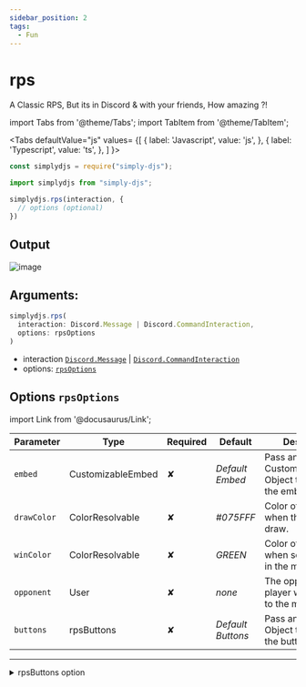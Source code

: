 ```yaml
---
sidebar_position: 2
tags:
  - Fun
---
```


# rps

A Classic RPS, But its in Discord & with your friends, How amazing ?!

import Tabs from '@theme/Tabs';
import TabItem from '@theme/TabItem';

<Tabs
  defaultValue="js"
  values= {[
    { label: 'Javascript', value: 'js', },
    { label: 'Typescript', value: 'ts', },
  ]
}>
<TabItem value="js">

```js
const simplydjs = require("simply-djs");
```

</TabItem>

<TabItem value="ts">

```ts
import simplydjs from "simply-djs";
```

</TabItem>

</Tabs>

```js
simplydjs.rps(interaction, { 
  // options (optional)
})
```

## Output

![image](https://user-images.githubusercontent.com/71836991/137742616-05fc1330-aeef-4f40-9031-1d81e93ff705.png)

## Arguments:
```ts
simplydjs.rps(
  interaction: Discord.Message | Discord.CommandInteraction,
  options: rpsOptions
)
```

- interaction [`Discord.Message`](https://discord.js.org/#/docs/discord.js/stable/class/Message) | [`Discord.CommandInteraction`](https://discord.js.org/#/docs/discord.js/stable/class/CommandInteraction)
- options: [`rpsOptions`](#options-rpsoptions)

## Options `rpsOptions`

import Link from '@docusaurus/Link';

| Parameter | Type | Required | Default    | Description |
| --------- | ----- | -------- | -------- | ---------- |
| `embed` | <Link to="/types/CustomizableEmbed">CustomizableEmbed</Link> | ✘   | _Default Embed_     | Pass an CustomizableEmbed Object to customize the embed  |
| `drawColor` | <Link to="https://discord.js.org/#/docs/discord.js/stable/typedef/ColorResolvable">ColorResolvable</Link> | ✘        | _#075FFF_  | Color of the embed when the match is a draw. |
| `winColor` | <Link to="https://discord.js.org/#/docs/discord.js/stable/typedef/ColorResolvable">ColorResolvable</Link> | ✘        | _GREEN_  | Color of the embed when someone wins in the match. |
| `opponent`   | <Link to="https://discord.js.org/#/docs/discord.js/stable/class/User">User</Link>     | ✘        | _none_ | The opponent of the player who invited to the match. |
| `buttons` | <Link to="#rpsbuttons">rpsButtons</Link> | ✘   | _Default Buttons_     | Pass an rpsButtons Object to customize the buttons  |

----------------

<details style={{border: '0px solid'}}>
  <summary>rpsButtons option</summary>

## `rpsButtons`

| Parameter      | Type                                                                                                                       | Description                                   |
| ------------ | -------------------------------------------------------------------------------------------------------------------------- | ---------------------------------------------------- |
| `rock`        | <Link to="/types/btnTemplate">btnTemplate</Link> | Pass an btnTemplate Object to customize the button    |
| `paper`       | <Link to="/types/btnTemplate">btnTemplate</Link> |  Pass an btnTemplate Object to customize the button   |
| `scissors`    | <Link to="/types/btnTemplate">btnTemplate</Link> |  Pass an btnTemplate Object to customize the button   |

</details>